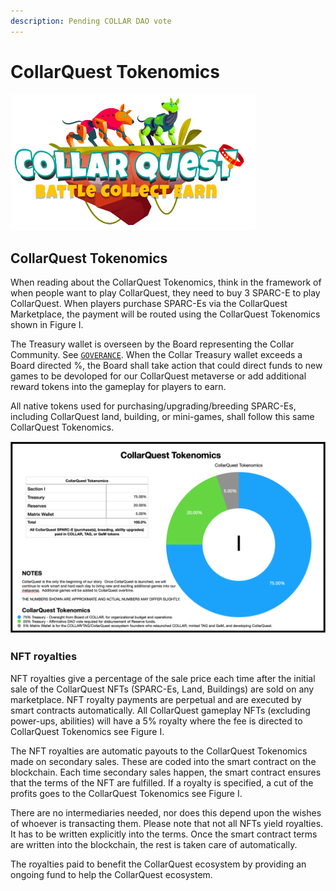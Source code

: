 ```yaml
---
description: Pending COLLAR DAO vote
---
```


# CollarQuest Tokenomics

![](../../.gitbook/assets/CollarQuest-SM.png)

## CollarQuest Tokenomics

When reading about the CollarQuest Tokenomics, think in the framework of when people want to play CollarQuest, they need to buy 3 SPARC-E to play CollarQuest. When players purchase SPARC-Es via the CollarQuest Marketplace, the payment will be routed using the CollarQuest Tokenomics shown in Figure I.

The Treasury wallet is overseen by the Board representing the Collar Community.  See [`GOVERANCE`](../../goverance/collar-goverance/).  When the Collar Treasury wallet exceeds a Board directed %, the Board shall take action that could direct funds to new games to be devoloped for our CollarQuest metaverse or add additional reward tokens into the gameplay for players to earn.

All native tokens used for purchasing/upgrading/breeding SPARC-Es, including CollarQuest land, building, or mini-games, shall follow this same CollarQuest Tokenomics.

![Figure I (Subject to Change)](<../../.gitbook/assets/Screen Shot 2021-11-08 at 8.12.00 AM.png>)

### NFT royalties

NFT royalties give a percentage of the sale price each time after the initial sale of the CollarQuest NFTs (SPARC-Es, Land, Buildings) are sold on any marketplace. NFT royalty payments are perpetual and are executed by smart contracts automatically. All CollarQuest gameplay NFTs (excluding power-ups, abilities) will have a 5% royalty where the fee is directed to CollarQuest Tokenomics see Figure I.

The NFT royalties are automatic payouts to the CollarQuest Tokenomics made on secondary sales. These are coded into the smart contract on the blockchain. Each time secondary sales happen, the smart contract ensures that the terms of the NFT are fulfilled. If a royalty is specified, a cut of the profits goes to the CollarQuest Tokenomics see Figure I.

There are no intermediaries needed, nor does this depend upon the wishes of whoever is transacting them. Please note that not all NFTs yield royalties. It has to be written explicitly into the terms. Once the smart contract terms are written into the blockchain, the rest is taken care of automatically.

The royalties paid to benefit the CollarQuest ecosystem by providing an ongoing fund to help the CollarQuest ecosystem.
